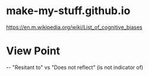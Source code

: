 # make-my-stuff.github.io
https://en.m.wikipedia.org/wiki/List_of_cognitive_biases  



# View Point
-- "Resitant to" vs "Does not reflect" (is not indicator of)